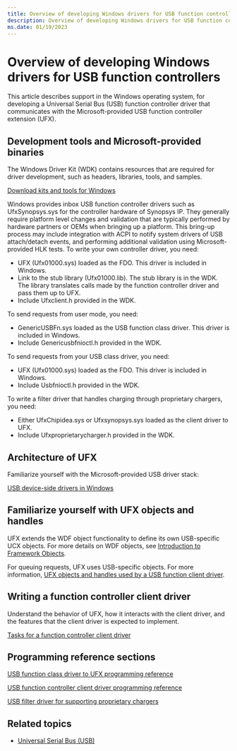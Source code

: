 ```yaml
---
title: Overview of developing Windows drivers for USB function controllers
description: Overview of developing Windows drivers for USB function controllers
ms.date: 01/19/2023
---
```


# Overview of developing Windows drivers for USB function controllers

This article describes support in the Windows operating system, for developing a Universal Serial Bus (USB) function controller driver that communicates with the Microsoft-provided USB function controller extension (UFX).

## Development tools and Microsoft-provided binaries

The Windows Driver Kit (WDK) contains resources that are required for driver development, such as headers, libraries, tools, and samples.

[Download kits and tools for Windows](https://go.microsoft.com/fwlink/p/?linkid=617155)

Windows provides inbox USB function controller drivers such as UfxSynopsys.sys for the controller hardware of Synopsys IP. They generally require platform level changes and validation that are typically performed by hardware partners or OEMs when bringing up a platform. This bring-up process may include integration with ACPI to notify system drivers of USB attach/detach events, and performing additional validation using Microsoft-provided HLK tests. To write your own controller driver, you need:

- UFX (Ufx01000.sys) loaded as the FDO. This driver is included in Windows.
- Link to the stub library (Ufx01000.lib). The stub library is in the WDK. The library translates calls made by the function controller driver and pass them up to UFX.
- Include Ufxclient.h provided in the WDK.

To send requests from user mode, you need:

- GenericUSBFn.sys loaded as the USB function class driver. This driver is included in Windows.
- Include Genericusbfnioctl.h provided in the WDK.

To send requests from your USB class driver, you need:

- UFX (Ufx01000.sys) loaded as the FDO. This driver is included in Windows.
- Include Usbfnioctl.h provided in the WDK.

To write a filter driver that handles charging through proprietary chargers, you need:

- Either UfxChipidea.sys or Ufxsynopsys.sys loaded as the client driver to UFX.
- Include Ufxproprietarycharger.h provided in the WDK.

## Architecture of UFX

Familiarize yourself with the Microsoft-provided USB driver stack:

[USB device-side drivers in Windows](usb-device-side-drivers-in-windows.md)

## Familiarize yourself with UFX objects and handles

UFX extends the WDF object functionality to define its own USB-specific UCX objects. For more details on WDF objects, see [Introduction to Framework Objects](../wdf/introduction-to-framework-objects.md).

For queuing requests, UFX uses USB-specific objects. For more information, [UFX objects and handles used by a USB function client driver](ufx-objects-and-handles-used-by-a-usb-function-controller.md).

## Writing a function controller client driver

Understand the behavior of UFX, how it interacts with the client driver, and the features that the client driver is expected to implement.

[Tasks for a function controller client driver](function-client-driver.md)

## Programming reference sections

[USB function class driver to UFX programming reference](/windows-hardware/drivers/ddi/_usbref/#function-class-driver-reference)

[USB function controller client driver programming reference](/windows-hardware/drivers/ddi/_usbref/#usb-function-controller-client-driver-reference)

[USB filter driver for supporting proprietary chargers](/windows-hardware/drivers/ddi/_usbref/#filter-driver-for-supporting-usb-chargers)

## Related topics

- [Universal Serial Bus (USB)](../index.yml)
